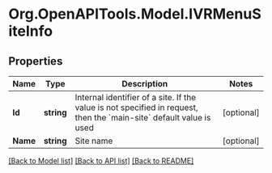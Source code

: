 
# Org.OpenAPITools.Model.IVRMenuSiteInfo

## Properties

Name | Type | Description | Notes
------------ | ------------- | ------------- | -------------
**Id** | **string** | Internal identifier of a site. If the value is not specified in request, then the &#x60;main-site&#x60; default value is used | [optional] 
**Name** | **string** | Site name | [optional] 

[[Back to Model list]](../README.md#documentation-for-models)
[[Back to API list]](../README.md#documentation-for-api-endpoints)
[[Back to README]](../README.md)


